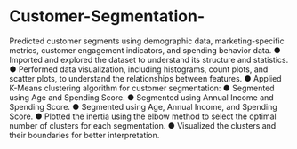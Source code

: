 # Customer-Segmentation-
Predicted customer segments using demographic data, marketing-specific metrics, customer engagement indicators, and spending behavior data.
●	Imported and explored the dataset to understand its structure and statistics.
●	Performed data visualization, including histograms, count plots, and scatter plots, to understand the relationships between features.
●	Applied K-Means clustering algorithm for customer segmentation:
●	Segmented using Age and Spending Score.
●	Segmented using Annual Income and Spending Score.
●	Segmented using Age, Annual Income, and Spending Score.
●	Plotted the inertia using the elbow method to select the optimal number of clusters for each segmentation.
●	Visualized the clusters and their boundaries for better interpretation.
